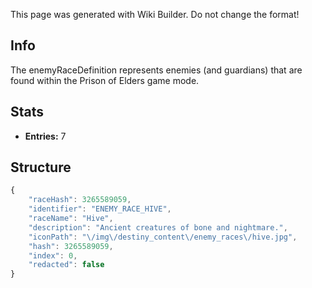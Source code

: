 <span class="wiki-builder">This page was generated with Wiki Builder. Do not change the format!</span>

## Info
The enemyRaceDefinition represents enemies (and guardians) that are found within the Prison of Elders game mode.

## Stats
* **Entries:** 7

## Structure
```javascript
{
    "raceHash": 3265589059,
    "identifier": "ENEMY_RACE_HIVE",
    "raceName": "Hive",
    "description": "Ancient creatures of bone and nightmare.",
    "iconPath": "\/img\/destiny_content\/enemy_races\/hive.jpg",
    "hash": 3265589059,
    "index": 0,
    "redacted": false
}
```
